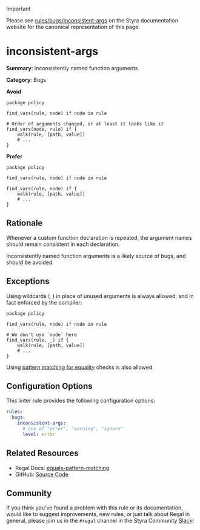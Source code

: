 > [!IMPORTANT]
> Please see [rules/bugs/inconsistent-args](https://docs.styra.com/regal/rules/bugs/inconsistent-args) on the Styra documentation website for the canonical representation of this page.

# inconsistent-args

**Summary**: Inconsistently named function arguments

**Category**: Bugs

**Avoid**
```rego
package policy

find_vars(rule, node) if node in rule

# Order of arguments changed, or at least it looks like it
find_vars(node, rule) if {
    walk(rule, [path, value])
    # ...
}
```

**Prefer**
```rego
package policy

find_vars(rule, node) if node in rule

find_vars(rule, node) if {
    walk(rule, [path, value])
    # ...
}
```

## Rationale

Whenever a custom function declaration is repeated, the argument names should remain consistent in each declaration.

Inconsistently named function arguments is a likely source of bugs, and should be avoided.

## Exceptions

Using wildcards (`_`) in place of unused arguments is always allowed, and in fact enforced by the compiler:

```rego
package policy

find_vars(rule, node) if node in rule

# We don't use `node` here
find_vars(rule, _) if {
    walk(rule, [path, value])
    # ...
}
```

Using [pattern matching for equality](https://docs.styra.com/regal/rules/idiomatic/equals-pattern-matching) checks is
also allowed.

## Configuration Options

This linter rule provides the following configuration options:

```yaml
rules:
  bugs:
    inconsistent-args:
      # one of "error", "warning", "ignore"
      level: error
```

## Related Resources

- Regal Docs: [equals-pattern-matching](https://docs.styra.com/regal/rules/idiomatic/equals-pattern-matching)
- GitHub: [Source Code](https://github.com/StyraInc/regal/blob/main/bundle/regal/rules/bugs/inconsistent-args/inconsistent_args.rego)

## Community

If you think you've found a problem with this rule or its documentation, would like to suggest improvements, new rules,
or just talk about Regal in general, please join us in the `#regal` channel in the Styra Community
[Slack](https://inviter.co/styra)!
